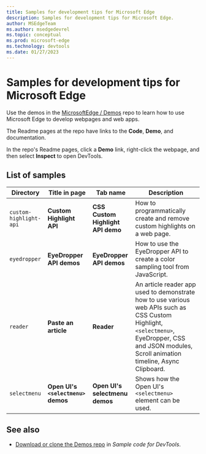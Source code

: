 ```yaml
---
title: Samples for development tips for Microsoft Edge
description: Samples for development tips for Microsoft Edge.
author: MSEdgeTeam
ms.author: msedgedevrel
ms.topic: conceptual
ms.prod: microsoft-edge
ms.technology: devtools
ms.date: 01/27/2023
---
```

# Samples for development tips for Microsoft Edge

Use the demos in the [MicrosoftEdge / Demos](https://github.com/MicrosoftEdge/Demos#readme) repo to learn how to use Microsoft Edge to develop webpages and web apps.

The Readme pages at the repo have links to the **Code**, **Demo**, and documentation.

In the repo's Readme pages, click a **Demo** link, right-click the webpage, and then select **Inspect** to open DevTools.


<!-- ====================================================================== -->
## List of samples

| Directory | Title in page | Tab name | Description |
|---|---|---|---|
| `custom-highlight-api` | **Custom Highlight API** | **CSS Custom Highlight API demo** | How to programmatically create and remove custom highlights on a web page. |
| `eyedropper` | **EyeDropper API demos** | **EyeDropper API demos** | How to use the EyeDropper API to create a color sampling tool from JavaScript. |
| `reader` | **Paste an article** | **Reader** | An article reader app used to demonstrate how to use various web APIs such as CSS Custom Highlight, `<selectmenu>`, EyeDropper, CSS and JSON modules, Scroll animation timeline, Async Clipboard. |
| `selectmenu` | **Open UI's `<selectmenu>` demos** | **Open UI's selectmenu demos** | Shows how the Open UI's `<selectmenu>` element can be used. |


<!-- ====================================================================== -->
## See also

* [Download or clone the Demos repo](../devtools-guide-chromium/sample-code/sample-code.md#download-or-clone-the-demos-repo) in _Sample code for DevTools_.
